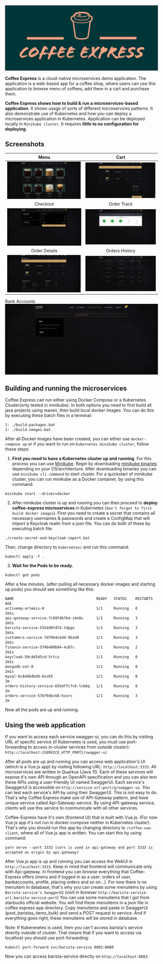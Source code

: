 <p align="center">
<img src="./docs/img/logo.png" width="550" alt="Coffee Express" />
</p>

**Coffee Express** is a cloud-native microservices demo application. The application is a web-based app for a coffee shop, where users can use this application to browse menu of coffees, add them in a cart and purchase them.

**Coffee Express shows how to build & run a microservices-based application**. It shows usage of sorts of different microservices patterns. It also demonstrate use of Kubernetes and how you can deploy a microservices application in Kubernetes. Application can be deployed locally in `Minikube cluster`. It requires **little to no configuration for deploying**.

## Screenshots

Menu             |  Cart
:-------------------------:|:-------------------------:
![](./docs/img/5%20menu.png)  |  ![](./docs/img/7%20cart.png)
Checkout             |  Order Track
![](./docs/img/8%20checkout.png)  |  ![](./docs/img/9%20ordertrack.png)
Order Details             |  Orders History
![](./docs/img/10%20orderdetails.png)  |  ![](./docs/img/11%20ordershistory.png)
Bank Accounts               
![](./docs/img/12%20bankaccounts.png) 

## Building and running the microservices
Coffee Express can run either using Docker Compose or a Kubernetes Cluster(only tested in minikube). In both options you need to first build all java projects using maven, then build local docker images. You can do this by executing these batch files in a terminal:

```
1: ./build-packages.bat
2: ./build-images.bat
```

After all Docker images have been created, you can either use `docker-compose up` or if you want to run on `Kubernetes minikube cluster`, follow these steps:

1. **First you need to have a Kubernetes cluster up and running**. For this process you can use [Minikube](https://minikube.sigs.k8s.io/docs/). Begin by downloading [minikube binaries](https://minikube.sigs.k8s.io/docs/start/) depending on your OS/architecture. After downloading binaries you can use `minikube cli command` to start cluster. For a quickstart of minikube cluster, you can run minikube as a Docker container, by using this command:
```
minikube start --driver=docker
```

2. After minikube cluster is up and running you can then proceed to **deploy coffee-express microservices** in Kubernetes (`don't forget to first build docker images`). 
First you need to create a secret that contains all necessary usernames & passwords and create a ConfigMap that will import a Keycloak realm from a json file. You can do both of these by executing batch file:

```
./create-secret-and-keycloak-import.bat
```

Then, change directory to `kubernetes/` and run this command:

```
kubectl apply -f .
```

3. **Wait for the Pods to be ready.**

```
kubectl get pods
```

After a few minutes, (after pulling all necessary docker images and starting up pods) you should see something like this:

```
NAME                                      READY   STATUS    RESTARTS   AGE
activemq-artemis-0                        1/1     Running   0          2m1s
api-gateway-service-7c89fdbfb4-z4n8v      1/1     Running   3          2m1s
barista-service-555499fd74-tdpgv          1/1     Running   3          2m1s
customers-service-7d7964cb4d-9bzm9        1/1     Running   3          2m1s
finance-service-5f46499b94-4z87c          1/1     Running   2          2m1s
keycloak-59c4d545cd-5rtcz                 1/1     Running   0          2m1s
mongodb-set-0                             1/1     Running   0          2m1s
mysql-6c8d4bdbd9-6zvb5                    1/1     Running   0          2m
orders-history-service-65bdffc7c6-lnb6q   1/1     Running   0          2m
orders-service-57bf9dbc68-hxsrc           1/1     Running   3          2m
```

Now all the pods are up and running.

## Using the web application
If you want to access each service swagger-ui, you can do this by visiting URL of specific service (if Kubernetes is used, you must use port-forwarding to access in-cluster services from outside cluster): `http://localhost:{SERVICE_HTTP_PORT}/swagger-ui`

After all pods are up and running you can access web application's UI (which is a Vue.js app) by visiting following URL: `http://localhost:3333`. 
All microservices are written in Quarkus (Java 11). Each of these services will expose it's own API through an OpenAPI specification and you can also test these APIs using a user-friendly UI named SwaggerUI. Each service's SwaggerUI is accessible on `http://service-url:port/q/swagger-ui`.
You can test each service's API by using their SwaggerUI. This is not easy to do. That's why Coffee Express make use of API-Gateway pattern, and have unique service called Api-Gateway-service. By using API-gateway service, clients will use this service to communicate with all other services.

Coffee-Express have it's own (frontend UI) that is built with Vue.js. (For now Vue.js app it's not run in docker-compose neither in Kubernetes cluster). That's why you should run this app by changing directory to `/coffee-vue-client`, where all of Vue.js app is written. You can start this by using command:

```
yarn serve --port 3333 (cors is used in api-gateway and port 3333 is accepted as origin by api-gateway)
```

After Vue.js app is up and running you can access the WebUI in `http://localhost:3333`. Keep in mind that frontend will communicate only with Api-gateway.
In frontend you can browse everything that Coffee-Express offers (menu and if logged in as a user: orders of user, bankaccounts, profile, placing orders and so on...). For now there is no menuitem in database, that's why you can create some menuitems by using `Barista-service's SwaggerUI` (visit in browser `http://barista-service-url:barista-service-port`) You can use some menuitems that I got from starbucks official website. You will find these menuitems in a json file in coffee express app directory. Copy menuitems and paste in SwaggerUI (post_baristas_items_bulk) and send a POST request to service. And if everything goes right, these menuitems will be stored in database.

Note: If Kuberenetes is used, then you can't access barista's service directly outside of cluster. That means that if you want to access via localhost you should use port-forwarding:

```
kubectl port-forward svc/barista-service 8083:8080
```

Now you can access barista-service directly on `http://localhost:8083`.
